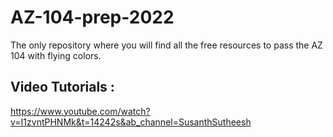 # AZ-104-prep-2022
The only repository where you will find all the free resources to pass the AZ 104 with flying colors.

## Video Tutorials :
https://www.youtube.com/watch?v=I1zvntPHNMk&t=14242s&ab_channel=SusanthSutheesh

